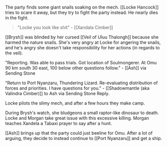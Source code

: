 The party finds some giant snails soaking on the mech. [[Locke Hancock]] tries to scare it away, but they try to fight the party instead. He nearly dies in the fight.

>"Locke you look like shit" - [[Xandala Cimber]]

[[Brysh]] was blinded by her cursed [[Veil of Uluu Thalongh]] because she harmed the nature snails. She's very angry at Locke for angering the snails, and he's angry she doesn't take responsibility for her actions (in regards to the veil).

"Reporting. Was able to pass trials. Got location of Soulmongerer. At Omu 90 km south 30 east, 100 below other questions follow." - [[Ash]] via Sending Stone

"Return to Port Nyanzaru, Thundering Lizard. Re-evaluating distribution of forces and priorities. I have questions for you." - [[Shadowmantle (aka Valindra Cimber)]] to Ash via Sending Stone Reply.

Locke pilots the slimy mech, and after a few hours they make camp.

During Brysh's watch, she bludgeons a small raptor-like dinosaur to death. Locke and Morgan take great issue with this excessive killing. Morgan teaches Xandela a Tabaxi prayer to say after a hunt.

[[Ash]] brings up that the party could just beeline for Omu. After a lot of arguing, they decide to instead continue to [[Port Nyanzaru]] and get a ship.